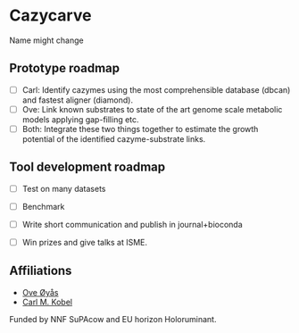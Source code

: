 # Cazycarve

Name might change

## Prototype roadmap

  - [ ] Carl: Identify cazymes using the most comprehensible database (dbcan) and fastest aligner (diamond).
  - [ ] Ove: Link known substrates to state of the art genome scale metabolic models applying gap-filling etc.
  - [ ] Both: Integrate these two things together to estimate the growth potential of the identified cazyme-substrate links.

## Tool development roadmap
  - [ ] Test on many datasets
  - [ ] Benchmark
  - [ ] Write short communication and publish in journal+bioconda
  - [ ] Win prizes and give talks at ISME.


## Affiliations
  - [Ove Øyås](https://github.com/oveoyas)
  - [Carl M. Kobel](https://github.com/cmkobel/)

Funded by NNF SuPAcow and EU horizon Holoruminant.
